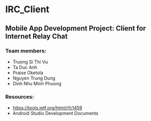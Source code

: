 # IRC_Client
## Mobile App Development Project: Client for Internet Relay Chat

### Team members:
- Truong Si Thi Vu 
- Ta Duc Anh
- Praise Oketola
- Nguyen Trung Dung
- Dinh Nhu Minh Phuong

### Resources:
- https://tools.ietf.org/html/rfc1459
- Android Studio Development Documents

